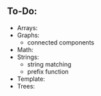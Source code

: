 ## To-Do:
* Arrays:
* Graphs: <br>
	- connected components <br>
* Math:
* Strings: <br>
	- string matching <br>
	- prefix function <br>
* Template: <br>
* Trees:

